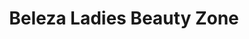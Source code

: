 ---
title: "Beleza Ladies Beauty Zone"
url: /chennithala/beleza-ladies-beauty-zone/
shop: beauty
---